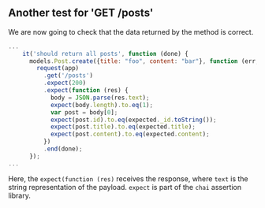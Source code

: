 ## Another test for 'GET /posts'

We are now going to check that the data returned
by the method is correct.

```javascript
...
    it('should return all posts', function (done) {
      models.Post.create({title: "foo", content: "bar"}, function (err, expected) {
        request(app)
          .get('/posts')
          .expect(200)
          .expect(function (res) {
            body = JSON.parse(res.text);
            expect(body.length).to.eq(1);
            var post = body[0];
            expect(post.id).to.eq(expected._id.toString());
            expect(post.title).to.eq(expected.title);
            expect(post.content).to.eq(expected.content);
          })
          .end(done);
      });
...
```

Here, the `expect(function (res)` receives the response,
where `text` is the string representation of the payload.
`expect` is part of the `chai` assertion library.

